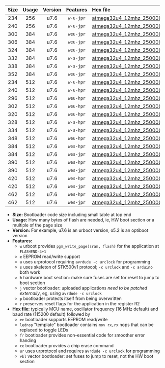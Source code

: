 |Size|Usage|Version|Features|Hex file|
|:-:|:-:|:-:|:-:|:--|
|234|256|u7.6|`w-u-jpr`|[atmega32u4_12mhz_250000bps_ur_vbl.hex](https://raw.githubusercontent.com/stefanrueger/urboot/main/bootloaders/atmega32u4/fcpu_12mhz/250000_bps/atmega32u4_12mhz_250000bps_ur_vbl.hex)|
|240|256|u7.6|`w-u-jpr`|[atmega32u4_12mhz_250000bps_lednop_ur_vbl.hex](https://raw.githubusercontent.com/stefanrueger/urboot/main/bootloaders/atmega32u4/fcpu_12mhz/250000_bps/atmega32u4_12mhz_250000bps_lednop_ur_vbl.hex)|
|300|384|u7.6|`weu-jpr`|[atmega32u4_12mhz_250000bps_ee_ur_vbl.hex](https://raw.githubusercontent.com/stefanrueger/urboot/main/bootloaders/atmega32u4/fcpu_12mhz/250000_bps/atmega32u4_12mhz_250000bps_ee_ur_vbl.hex)|
|306|384|u7.6|`weu-jpr`|[atmega32u4_12mhz_250000bps_ee_lednop_ur_vbl.hex](https://raw.githubusercontent.com/stefanrueger/urboot/main/bootloaders/atmega32u4/fcpu_12mhz/250000_bps/atmega32u4_12mhz_250000bps_ee_lednop_ur_vbl.hex)|
|324|384|u7.6|`weu-jpr`|[atmega32u4_12mhz_250000bps_ee_lednop_fr_ur_vbl.hex](https://raw.githubusercontent.com/stefanrueger/urboot/main/bootloaders/atmega32u4/fcpu_12mhz/250000_bps/atmega32u4_12mhz_250000bps_ee_lednop_fr_ur_vbl.hex)|
|332|384|u7.6|`w-s-jpr`|[atmega32u4_12mhz_250000bps_vbl.hex](https://raw.githubusercontent.com/stefanrueger/urboot/main/bootloaders/atmega32u4/fcpu_12mhz/250000_bps/atmega32u4_12mhz_250000bps_vbl.hex)|
|338|384|u7.6|`w-s-jpr`|[atmega32u4_12mhz_250000bps_lednop_vbl.hex](https://raw.githubusercontent.com/stefanrueger/urboot/main/bootloaders/atmega32u4/fcpu_12mhz/250000_bps/atmega32u4_12mhz_250000bps_lednop_vbl.hex)|
|352|384|u7.6|`weu-jpr`|[atmega32u4_12mhz_250000bps_ee_lednop_fr_ce_ur_vbl.hex](https://raw.githubusercontent.com/stefanrueger/urboot/main/bootloaders/atmega32u4/fcpu_12mhz/250000_bps/atmega32u4_12mhz_250000bps_ee_lednop_fr_ce_ur_vbl.hex)|
|234|512|u7.6|`w-u-hpr`|[atmega32u4_12mhz_250000bps_ur.hex](https://raw.githubusercontent.com/stefanrueger/urboot/main/bootloaders/atmega32u4/fcpu_12mhz/250000_bps/atmega32u4_12mhz_250000bps_ur.hex)|
|240|512|u7.6|`w-u-hpr`|[atmega32u4_12mhz_250000bps_lednop_ur.hex](https://raw.githubusercontent.com/stefanrueger/urboot/main/bootloaders/atmega32u4/fcpu_12mhz/250000_bps/atmega32u4_12mhz_250000bps_lednop_ur.hex)|
|296|512|u7.6|`weu-hpr`|[atmega32u4_12mhz_250000bps_ee_ur.hex](https://raw.githubusercontent.com/stefanrueger/urboot/main/bootloaders/atmega32u4/fcpu_12mhz/250000_bps/atmega32u4_12mhz_250000bps_ee_ur.hex)|
|302|512|u7.6|`weu-hpr`|[atmega32u4_12mhz_250000bps_ee_lednop_ur.hex](https://raw.githubusercontent.com/stefanrueger/urboot/main/bootloaders/atmega32u4/fcpu_12mhz/250000_bps/atmega32u4_12mhz_250000bps_ee_lednop_ur.hex)|
|320|512|u7.6|`weu-hpr`|[atmega32u4_12mhz_250000bps_ee_lednop_fr_ur.hex](https://raw.githubusercontent.com/stefanrueger/urboot/main/bootloaders/atmega32u4/fcpu_12mhz/250000_bps/atmega32u4_12mhz_250000bps_ee_lednop_fr_ur.hex)|
|328|512|u7.6|`w-s-hpr`|[atmega32u4_12mhz_250000bps.hex](https://raw.githubusercontent.com/stefanrueger/urboot/main/bootloaders/atmega32u4/fcpu_12mhz/250000_bps/atmega32u4_12mhz_250000bps.hex)|
|334|512|u7.6|`w-s-hpr`|[atmega32u4_12mhz_250000bps_lednop.hex](https://raw.githubusercontent.com/stefanrueger/urboot/main/bootloaders/atmega32u4/fcpu_12mhz/250000_bps/atmega32u4_12mhz_250000bps_lednop.hex)|
|348|512|u7.6|`weu-hpr`|[atmega32u4_12mhz_250000bps_ee_lednop_fr_ce_ur.hex](https://raw.githubusercontent.com/stefanrueger/urboot/main/bootloaders/atmega32u4/fcpu_12mhz/250000_bps/atmega32u4_12mhz_250000bps_ee_lednop_fr_ce_ur.hex)|
|384|512|u7.6|`wes-hpr`|[atmega32u4_12mhz_250000bps_ee.hex](https://raw.githubusercontent.com/stefanrueger/urboot/main/bootloaders/atmega32u4/fcpu_12mhz/250000_bps/atmega32u4_12mhz_250000bps_ee.hex)|
|384|512|u7.6|`wes-jpr`|[atmega32u4_12mhz_250000bps_ee_vbl.hex](https://raw.githubusercontent.com/stefanrueger/urboot/main/bootloaders/atmega32u4/fcpu_12mhz/250000_bps/atmega32u4_12mhz_250000bps_ee_vbl.hex)|
|390|512|u7.6|`wes-hpr`|[atmega32u4_12mhz_250000bps_ee_lednop.hex](https://raw.githubusercontent.com/stefanrueger/urboot/main/bootloaders/atmega32u4/fcpu_12mhz/250000_bps/atmega32u4_12mhz_250000bps_ee_lednop.hex)|
|390|512|u7.6|`wes-jpr`|[atmega32u4_12mhz_250000bps_ee_lednop_vbl.hex](https://raw.githubusercontent.com/stefanrueger/urboot/main/bootloaders/atmega32u4/fcpu_12mhz/250000_bps/atmega32u4_12mhz_250000bps_ee_lednop_vbl.hex)|
|420|512|u7.6|`wes-hpr`|[atmega32u4_12mhz_250000bps_ee_lednop_fr.hex](https://raw.githubusercontent.com/stefanrueger/urboot/main/bootloaders/atmega32u4/fcpu_12mhz/250000_bps/atmega32u4_12mhz_250000bps_ee_lednop_fr.hex)|
|420|512|u7.6|`wes-jpr`|[atmega32u4_12mhz_250000bps_ee_lednop_fr_vbl.hex](https://raw.githubusercontent.com/stefanrueger/urboot/main/bootloaders/atmega32u4/fcpu_12mhz/250000_bps/atmega32u4_12mhz_250000bps_ee_lednop_fr_vbl.hex)|
|462|512|u7.6|`wes-hpr`|[atmega32u4_12mhz_250000bps_ee_lednop_fr_ce.hex](https://raw.githubusercontent.com/stefanrueger/urboot/main/bootloaders/atmega32u4/fcpu_12mhz/250000_bps/atmega32u4_12mhz_250000bps_ee_lednop_fr_ce.hex)|
|462|512|u7.6|`wes-jpr`|[atmega32u4_12mhz_250000bps_ee_lednop_fr_ce_vbl.hex](https://raw.githubusercontent.com/stefanrueger/urboot/main/bootloaders/atmega32u4/fcpu_12mhz/250000_bps/atmega32u4_12mhz_250000bps_ee_lednop_fr_ce_vbl.hex)|

- **Size:** Bootloader code size including small table at top end
- **Usage:** How many bytes of flash are needed, ie, HW boot section or a multiple of the page size
- **Version:** For example, u7.6 is an urboot version, o5.2 is an optiboot version
- **Features:**
  + `w` urboot provides `pgm_write_page(sram, flash)` for the application at `FLASHEND-4+1`
  + `e` EEPROM read/write support
  + `u` uses urprotocol requiring `avrdude -c urclock` for programming
  + `s` uses skeleton of STK500v1 protocol; `-c urclock` and `-c arduino` both work
  + `h` hardware boot section: make sure fuses are set for reset to jump to boot section
  + `j` vector bootloader: uploaded applications *need to be patched externally*, eg, using `avrdude -c urclock`
  + `p` bootloader protects itself from being overwritten
  + `r` preserves reset flags for the application in the register R2
- **Hex file:** typically MCU name, oscillator frequency (16 MHz default) and baud rate (115200 default) followed by
  + `ee` bootloader supports EEPROM read/write
  + `lednop` "template" bootloader contains `mov rx,rx` nops that can be replaced to toggle LEDs
  + `fr` bootloader provides non-essential code for smoother error handing
  + `ce` bootloader provides a chip erase command
  + `ur` uses urprotocol and requires `avrdude -c urclock` for programming
  + `vbl` vector bootloader: set fuses to jump to reset, not the HW boot section
